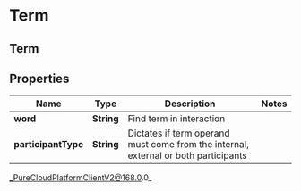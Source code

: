 # Term

## Term

## Properties

|Name | Type | Description | Notes|
|------------ | ------------- | ------------- | -------------|
| **word** | **String** | Find term in interaction | |
| **participantType** | **String** | Dictates if term operand must come from the internal, external or both participants | |



_PureCloudPlatformClientV2@168.0.0_

